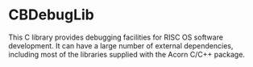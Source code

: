 # CBDebugLib
This C library provides debugging facilities for RISC OS software development. It can have a large number of external dependencies, including most of the libraries supplied with the Acorn C/C++ package.
